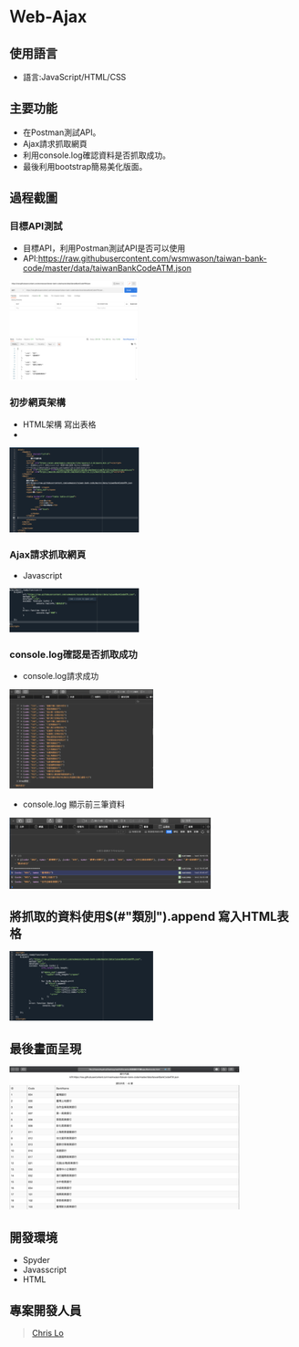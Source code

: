 # Ｗeb-Ajax

## 使用語言

- 語言:JavaScript/HTML/CSS

## 主要功能

- 在Postman測試API。
- Ajax請求抓取網頁
- 利用console.log確認資料是否抓取成功。
- 最後利用bootstrap簡易美化版面。

## 過程截圖
### 目標API測試
- 目標API，利用Postman測試API是否可以使用
- API:https://raw.githubusercontent.com/wsmwason/taiwan-bank-code/master/data/taiwanBankCodeATM.json


<img src="./test_api.png" alt="cover" width="45%"> 

### 初步網頁架構
- HTML架構 寫出表格
- 
<img src="./html.png" alt="cover" width="45%"> 

### Ajax請求抓取網頁
- Javascript
<img src="./get_api.png" alt="cover" width="45%"> 

### console.log確認是否抓取成功
- console.log請求成功
<img src="./get_success.png" alt="Cover" width="50%"/>

- console.log 顯示前三筆資料
<img src="./get_top3.png" alt="Cover" width="70%"/>

## 將抓取的資料使用$(#"類別").append 寫入HTML表格
<img src="./final script.png" alt="Cover" width="50%"/>

## 最後畫面呈現
<img src="./final output.png" alt="Cover" width="80%"/>

## 開發環境
- Spyder
- Javasscript
- HTML


## 專案開發人員

> [Chris Lo](https://github.com/Chrislo-coding)
